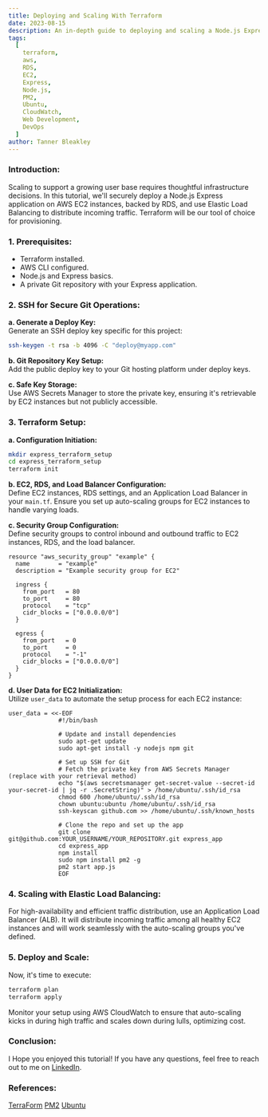 ```yaml
---
title: Deploying and Scaling With Terraform
date: 2023-08-15
description: An in-depth guide to deploying and scaling a Node.js Express server on AWS EC2 backed by RDS using Terraform for high customer loads.
tags:
  [
    terraform,
    aws,
    RDS,
    EC2,
    Express,
    Node.js,
    PM2,
    Ubuntu,
    CloudWatch,
    Web Development,
    DevOps
  ]
author: Tanner Bleakley
---
```


### Introduction:

Scaling to support a growing user base requires thoughtful infrastructure decisions. In this tutorial, we'll securely deploy a Node.js Express application on AWS EC2 instances, backed by RDS, and use Elastic Load Balancing to distribute incoming traffic. Terraform will be our tool of choice for provisioning.

### 1. Prerequisites:

- Terraform installed.
- AWS CLI configured.
- Node.js and Express basics.
- A private Git repository with your Express application.

### 2. SSH for Secure Git Operations:

**a. Generate a Deploy Key:**  
Generate an SSH deploy key specific for this project:

```bash
ssh-keygen -t rsa -b 4096 -C "deploy@myapp.com"
```

**b. Git Repository Key Setup:**  
Add the public deploy key to your Git hosting platform under deploy keys.

**c. Safe Key Storage:**  
Use AWS Secrets Manager to store the private key, ensuring it's retrievable by EC2 instances but not publicly accessible.

### 3. Terraform Setup:

**a. Configuration Initiation:**

```bash
mkdir express_terraform_setup
cd express_terraform_setup
terraform init
```

**b. EC2, RDS, and Load Balancer Configuration:**  
Define EC2 instances, RDS settings, and an Application Load Balancer in your `main.tf`. Ensure you set up auto-scaling groups for EC2 instances to handle varying loads.

**c. Security Group Configuration:**  
Define security groups to control inbound and outbound traffic to EC2 instances, RDS, and the load balancer.

```hcl
resource "aws_security_group" "example" {
  name        = "example"
  description = "Example security group for EC2"

  ingress {
    from_port   = 80
    to_port     = 80
    protocol    = "tcp"
    cidr_blocks = ["0.0.0.0/0"]
  }

  egress {
    from_port   = 0
    to_port     = 0
    protocol    = "-1"
    cidr_blocks = ["0.0.0.0/0"]
  }
}
```

**d. User Data for EC2 Initialization:**  
Utilize `user_data` to automate the setup process for each EC2 instance:

```hcl
user_data = <<-EOF
              #!/bin/bash

              # Update and install dependencies
              sudo apt-get update
              sudo apt-get install -y nodejs npm git

              # Set up SSH for Git
              # Fetch the private key from AWS Secrets Manager (replace with your retrieval method)
              echo "$(aws secretsmanager get-secret-value --secret-id your-secret-id | jq -r .SecretString)" > /home/ubuntu/.ssh/id_rsa
              chmod 600 /home/ubuntu/.ssh/id_rsa
              chown ubuntu:ubuntu /home/ubuntu/.ssh/id_rsa
              ssh-keyscan github.com >> /home/ubuntu/.ssh/known_hosts

              # Clone the repo and set up the app
              git clone git@github.com:YOUR_USERNAME/YOUR_REPOSITORY.git express_app
              cd express_app
              npm install
              sudo npm install pm2 -g
              pm2 start app.js
              EOF
```

### 4. Scaling with Elastic Load Balancing:

For high-availability and efficient traffic distribution, use an Application Load Balancer (ALB). It will distribute incoming traffic among all healthy EC2 instances and will work seamlessly with the auto-scaling groups you've defined.

### 5. Deploy and Scale:

Now, it's time to execute:

```bash
terraform plan
terraform apply
```

Monitor your setup using AWS CloudWatch to ensure that auto-scaling kicks in during high traffic and scales down during lulls, optimizing cost.

### Conclusion:

I Hope you enjoyed this tutorial! If you have any questions, feel free to reach out to me on [LinkedIn](https://www.linkedin.com/in/tannerbleakley/).

### References:

[TerraForm](https://registry.terraform.iomodules/terraform-aws-modules/ec2-instance/aws/latest/examples/complete)
[PM2](https://pm2.keymetrics.io/)
[Ubuntu](https://ubuntu.com/)

